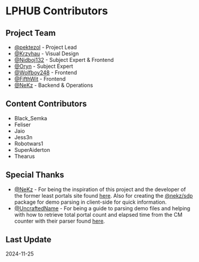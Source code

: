 # LPHUB Contributors

## Project Team

* [@pektezol](https://github.com/pektezol) - Project Lead
* [@Krzyhau](https://github.com/Krzyhau) - Visual Design
* [@Nidboj132](https://github.com/Nidboj132) - Subject Expert & Frontend
* [@Oryn](https://github.com/Oryn-Goia) - Subject Expert
* [@Wolfboy248](https://github.com/Wolfboy248) - Frontend
* [@FifthWit](https://github.com/FifthWit) - Frontend
* [@NeKz](https://github.com/NeKzor) - Backend & Operations

## Content Contributors

* Black_Semka
* Feliser
* Jaio
* Jess3n
* Robotwars1
* SuperAiderton
* Thearus

## Special Thanks

* [@NeKz](https://github.com/NeKzor) - For being the inspiration of this project and the developer of the former least portals site found [here](https://github.com/NeKzor/lp). Also for creating the [@nekz/sdp](https://github.com/NeKzor/sdp) package for demo parsing in client-side for quick information.
* [@UncraftedName](https://github.com/UncraftedName) - For being a guide to parsing demo files and helping with how to retrieve total portal count and elapsed time from the CM counter with their parser found [here](https://github.com/UncraftedName/UntitledParser).

## Last Update

2024-11-25
